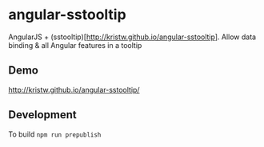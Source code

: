 # angular-sstooltip
AngularJS + (sstooltip)[http://kristw.github.io/angular-sstooltip]. Allow data binding &amp; all Angular features in a tooltip

## Demo
http://kristw.github.io/angular-sstooltip/

## Development
To build ```npm run prepublish```
